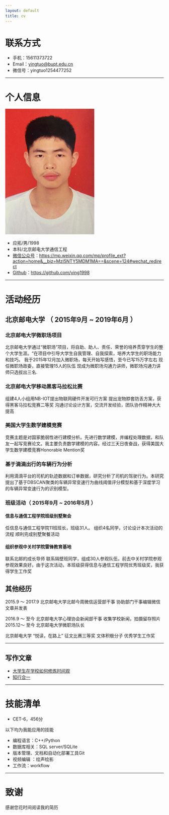 ```yaml
---
layout: default
title: cv
---
```




# 联系方式

- 手机：15611373722
- Email：yingtuo@bupt.edu.cn
- 微信号：yingtuo1254477252

---

# 个人信息
![照片](https://raw.githubusercontent.com/ying1998/git-tutorial/master/Chap5/project/tou_1.jpg )

 - 应拓/男/1998
 - 本科/北京邮电大学通信工程
 - [微信公众号](http://mp.weixin.qq.com/s/rGtdm6LPKAe06CVr4pxv1Q)：https://mp.weixin.qq.com/mp/profile_ext?action=home&__biz=MzI5NTY5MDM1MA==&scene=124#wechat_redirect
 - [Github](https://github.com/ying1998)：https://github.com/ying1998

---

# 活动经历


## 北京邮电大学 （ 2015年9月 ~ 2019年6月 ）

### 北京邮电大学微职场项目
北京邮电大学通过“微职场”项目，将自助、助人、责任、荣誉的培养贯穿学生的整个大学生涯。“在项目中引导大学生自我管理、自我探索，培养大学生的职场能力和技巧。
我于2015年12月加入微职场，每天开始写感悟，至今已写15万字左右
 现任微职场政委，直接管理15人的队伍
现成为微职场沟通力讲师，微职场沟通力讲师只选拔出三名.


###  北京邮电大学移动黑客马拉松比赛
组建4人小组用NB-IOT提出物联网硬件开发可行方案
提出宠物脖套防丢方案，获得黑客马拉松竞赛二等奖
沟通讨论设计方案，交流开发经验，团队协作精神大大提高

### 美国大学生数学建模竞赛
竞赛主题是对国家脆弱性进行建模分析。先进行数学建模，并编程处理数据，和队友一起写竞赛论文。我主要负责数学建模的内容。经过三天日夜奋战，获得美国大学生数学建模竞赛Honorable Mention奖

### 基于滴滴出行的车辆行为分析
利用滴滴平台的司机的轨迹数据和订单数据，研究分析了司机的驾驶行为。本研究提出了基于DBSCAN聚类的车辆异常变速行为曲线阈值评分模型和基于深度学习的车辆异常变速行为的识别模型。

### 班级活动（ 2015年9月 ~ 2016年5月 ）
#### 信息与通信工程学院班级别墅聚会
任信息与通信工程学院11班班长，班级31人。
组织4名同学，讨论设计本次活动的流程
顺利完成别墅聚餐活动
#### 组织参观中关村学院雷锋教育基地
联系北邮的成长导师
联系隔壁班同学，组成30人参观队伍，前去中关村学院参观
参观效果良好。由于这次活动，本班级获得信息与通信工程学院优秀班级奖，我获得学生工作奖


## 其他经历
2015.9 ～ 2017.9      北京邮电大学北邮今周微信运营部干事      协助部门干事编辑微信文章并发表

2016.9 ～ 至今        北京邮电大学心理协会新闻部干事    收集学校新闻，拍摄留存照片
2015.12～ 至今        北京邮电大学微职场队长  

北京邮电大学 “悦读，在路上” 征文比赛三等奖
文体积极分子
优秀学生工作奖

---

## 写作文章


- [大学生在学校如何修炼时间观](http://mp.weixin.qq.com/s/UF3dDMB0Ms6Xcg47DLHqBQ
)
- [知行合一](http://mp.weixin.qq.com/s/rGtdm6LPKAe06CVr4pxv1Q
)

---
# 技能清单

- CET-6，456分

以下均为我能应用的技能

- 编程语言：C++/Python
- 数据库相关：SQL server/SQLite
- 版本管理、文档和自动化部署工具Git
- 视频编辑 ：绘声绘影
- 工作流：workflow


---

# 致谢
感谢您花时间阅读我的简历
